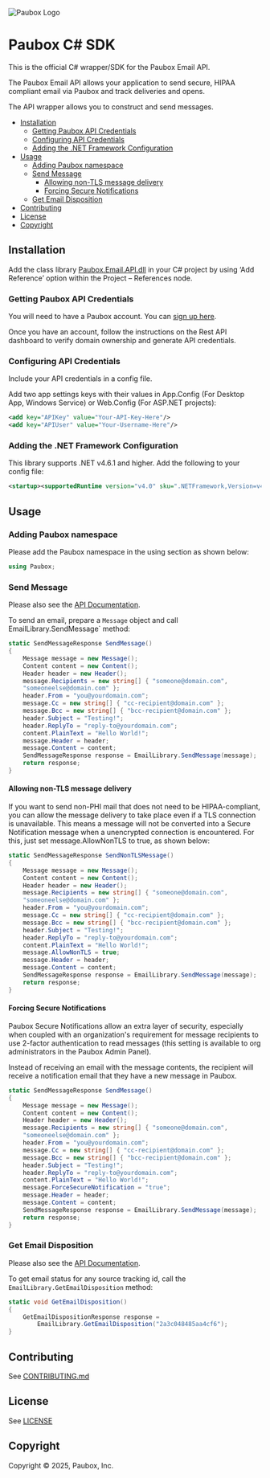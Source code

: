 ![Paubox Logo](https://avatars.githubusercontent.com/u/22528478?s=200&v=4)

# Paubox C# SDK <!-- omit in toc -->

This is the official C# wrapper/SDK for the Paubox Email API.

The Paubox Email API allows your application to send secure, HIPAA compliant email via Paubox and track deliveries and opens.

The API wrapper allows you to construct and send messages.

- [Installation](#installation)
  - [Getting Paubox API Credentials](#getting-paubox-api-credentials)
  - [Configuring API Credentials](#configuring-api-credentials)
  - [Adding the .NET Framework Configuration](#adding-the-net-framework-configuration)
- [Usage](#usage)
  - [Adding Paubox namespace](#adding-paubox-namespace)
  - [Send Message](#send-message)
    - [Allowing non-TLS message delivery](#allowing-non-tls-message-delivery)
    - [Forcing Secure Notifications](#forcing-secure-notifications)
  - [Get Email Disposition](#get-email-disposition)
- [Contributing](#contributing)
- [License](#license)
- [Copyright](#copyright)

## Installation

Add the class library [Paubox.Email.API.dll](lib/Paubox.Email.API.dll) in your C# project by using ‘Add Reference’ option within the Project – References node.

### Getting Paubox API Credentials

You will need to have a Paubox account. You can [sign up here](https://www.paubox.com/join/see-pricing?unit=messages).

Once you have an account, follow the instructions on the Rest API dashboard to verify domain ownership and generate API credentials.

### Configuring API Credentials

Include your API credentials in a config file.

Add two app settings keys with their values in App.Config (For Desktop App,
Windows Service) or Web.Config (For ASP.NET projects):

```xml
<add key="APIKey" value="Your-API-Key-Here"/>
<add key="APIUser" value="Your-Username-Here"/>
```

### Adding the .NET Framework Configuration

This library supports .NET v4.6.1 and higher. Add the following to your config file:

```xml
<startup><supportedRuntime version="v4.0" sku=".NETFramework,Version=v4.6.1"/></startup>
```

## Usage

### Adding Paubox namespace

Please add the Paubox namespace in the using section as shown below:

```csharp
using Paubox;
```

### Send Message

Please also see the [API Documentation](https://docs.paubox.com/docs/paubox_email_api/messages#send-message).

To send an email, prepare a `Message` object and call EmailLibrary.SendMessage` method:

```csharp
static SendMessageResponse SendMessage()
{
    Message message = new Message();
    Content content = new Content();
    Header header = new Header();
    message.Recipients = new string[] { "someone@domain.com",
    "someoneelse@domain.com" };
    header.From = "you@yourdomain.com";
    message.Cc = new string[] { "cc-recipient@domain.com" };
    message.Bcc = new string[] { "bcc-recipient@domain.com" };
    header.Subject = "Testing!";
    header.ReplyTo = "reply-to@yourdomain.com";
    content.PlainText = "Hello World!";
    message.Header = header;
    message.Content = content;
    SendMessageResponse response = EmailLibrary.SendMessage(message);
    return response;
}
```

#### Allowing non-TLS message delivery

If you want to send non-PHI mail that does not need to be HIPAA-compliant, you can
allow the message delivery to take place even if a TLS connection is unavailable. This
means a message will not be converted into a Secure Notification message when a unencrypted
connection is encountered. For this, just set message.AllowNonTLS to true, as
shown below:

```csharp
static SendMessageResponse SendNonTLSMessage()
{
    Message message = new Message();
    Content content = new Content();
    Header header = new Header();
    message.Recipients = new string[] { "someone@domain.com",
    "someoneelse@domain.com" };
    header.From = "you@yourdomain.com";
    message.Cc = new string[] { "cc-recipient@domain.com" };
    message.Bcc = new string[] { "bcc-recipient@domain.com" };
    header.Subject = "Testing!";
    header.ReplyTo = "reply-to@yourdomain.com";
    content.PlainText = "Hello World!";
    message.AllowNonTLS = true;
    message.Header = header;
    message.Content = content;
    SendMessageResponse response = EmailLibrary.SendMessage(message);
    return response;
}
```

#### Forcing Secure Notifications

Paubox Secure Notifications allow an extra layer of security, especially when coupled with an organization's requirement for message recipients to use 2-factor authentication to read messages (this setting is available to org administrators in the Paubox Admin Panel).

Instead of receiving an email with the message contents, the recipient will receive a notification email that they have a new message in Paubox.

```csharp
static SendMessageResponse SendMessage()
{
    Message message = new Message();
    Content content = new Content();
    Header header = new Header();
    message.Recipients = new string[] { "someone@domain.com",
    "someoneelse@domain.com" };
    header.From = "you@yourdomain.com";
    message.Cc = new string[] { "cc-recipient@domain.com" };
    message.Bcc = new string[] { "bcc-recipient@domain.com" };
    header.Subject = "Testing!";
    header.ReplyTo = "reply-to@yourdomain.com";
    content.PlainText = "Hello World!";
    message.ForceSecureNotification = "true";
    message.Header = header;
    message.Content = content;
    SendMessageResponse response = EmailLibrary.SendMessage(message);
    return response;
}
```

### Get Email Disposition

Please also see the [API Documentation](https://docs.paubox.com/docs/paubox_email_api/messages#get-email-disposition).

To get email status for any source tracking id, call the `EmailLibrary.GetEmailDisposition` method:

```csharp
static void GetEmailDisposition()
{
    GetEmailDispositionResponse response =
        EmailLibrary.GetEmailDisposition("2a3c048485aa4cf6");
}
```

## Contributing

See [CONTRIBUTING.md](CONTRIBUTING.md)

## License

See [LICENSE](LICENSE)

## Copyright

Copyright &copy; 2025, Paubox, Inc.

